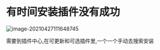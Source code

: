 # 有时间安装插件没有成功

![image-20210427111648745](https://blog-anthony.s3-ap-northeast-1.amazonaws.com/blog/image-20210427111648745.png)

需要到插件中心,在可更新和可选插件里,一个一个手动去搜索安装

